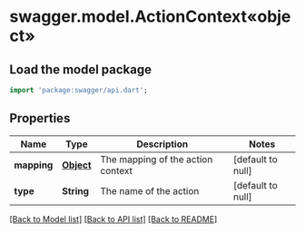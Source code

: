 # swagger.model.ActionContext«object»

## Load the model package
```dart
import 'package:swagger/api.dart';
```

## Properties
Name | Type | Description | Notes
------------ | ------------- | ------------- | -------------
**mapping** | [**Object**](Object.md) | The mapping of the action context | [default to null]
**type** | **String** | The name of the action | [default to null]

[[Back to Model list]](../README.md#documentation-for-models) [[Back to API list]](../README.md#documentation-for-api-endpoints) [[Back to README]](../README.md)


